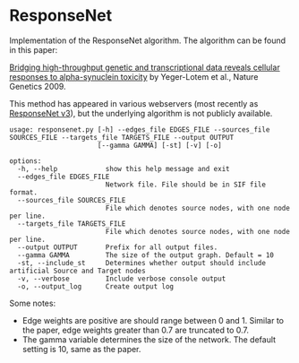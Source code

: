 # ResponseNet
Implementation of the ResponseNet algorithm. The algorithm can be found in this paper:

[Bridging high-throughput genetic and transcriptional data reveals cellular responses to alpha-synuclein toxicity](https://www.nature.com/articles/ng.337) by Yeger-Lotem et al., Nature Genetics 2009.

This method has appeared in various webservers (most recently as [ResponseNet v3](https://pubmed.ncbi.nlm.nih.gov/31114913/)), but the underlying algorithm is not publicly available. 

```
usage: responsenet.py [-h] --edges_file EDGES_FILE --sources_file SOURCES_FILE --targets_file TARGETS_FILE --output OUTPUT
                      [--gamma GAMMA] [-st] [-v] [-o]

options:
  -h, --help            show this help message and exit
  --edges_file EDGES_FILE
                        Network file. File should be in SIF file format.
  --sources_file SOURCES_FILE
                        File which denotes source nodes, with one node per line.
  --targets_file TARGETS_FILE
                        File which denotes source nodes, with one node per line.
  --output OUTPUT       Prefix for all output files.
  --gamma GAMMA         The size of the output graph. Default = 10
  -st, --include_st     Determines whether output should include artificial Source and Target nodes
  -v, --verbose         Include verbose console output
  -o, --output_log      Create output log
  ```


Some notes:
- Edge weights are positive are should range between 0 and 1. Similar to the paper, edge weights greater than 0.7 are truncated to 0.7.
- The gamma variable determines the size of the network. The default setting is 10, same as the paper.